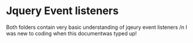# Jquery Event listeners
Both folders contain very basic understanding of jqeury event listeners /n
I was new to coding when this documentwas typed up!

